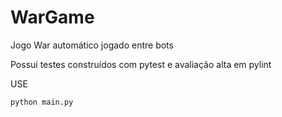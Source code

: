 # WarGame
Jogo War automático jogado entre bots

Possui testes construídos com pytest e avaliação alta em pylint

USE
```
python main.py
```
